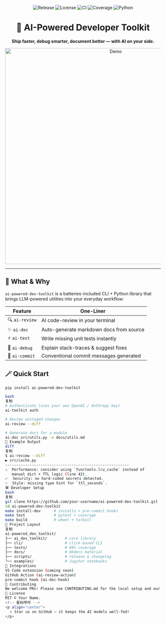 <!-- 顶部徽章 -->
<p align="center">
  <img src="https://img.shields.io/github/v/release/your-username/ai-powered-dev-toolkit?style=flat-square&logo=github" alt="Release"/>
  <img src="https://img.shields.io/github/license/your-username/ai-powered-dev-toolkit?style=flat-square&color=success" alt="License"/>
  <img src="https://img.shields.io/github/actions/workflow/status/your-username/ai-powered-dev-toolkit/ci.yml?branch=main&style=flat-square&logo=githubactions" alt="CI"/>
  <img src="https://img.shields.io/codecov/c/github/your-username/ai-powered-dev-toolkit?style=flat-square&logo=codecov" alt="Coverage"/>
  <img src="https://img.shields.io/badge/python-3.9+-3776ab?style=flat-square&logo=python" alt="Python"/>
</p>

<!-- 标题 & 口号 -->
<h1 align="center">🚀 AI-Powered Developer Toolkit</h1>
<p align="center">
  <b>Ship faster, debug smarter, document better — with AI on your side.</b>
</p>

<!-- 截图 / Demo GIF -->
<p align="center">
  <img src="https://raw.githubusercontent.com/your-username/ai-powered-dev-toolkit/main/docs/demo.gif" width="700" alt="Demo"/>
</p>

---

## 🌟 What & Why
`ai-powered-dev-toolkit` is a batteries-included CLI + Python library that brings LLM-powered utilities into your everyday workflow:

| Feature | One-Liner |
|---------|-----------|
| 🔍 `ai-review` | AI code-review in your terminal |
| ✨ `ai-doc` | Auto-generate markdown docs from source |
| ⚡ `ai-test` | Write missing unit tests instantly |
| 🐞 `ai-debug` | Explain stack-traces & suggest fixes |
| 🎨 `ai-commit` | Conventional commit messages generated |

## 🪄 Quick Start

```bash
pip install ai-powered-dev-toolkit

bash
复制
# Authenticate (uses your own OpenAI / Anthropy key)
ai-toolkit auth

# Review unstaged changes
ai-review --diff

# Generate docs for a module
ai-doc src/utils.py -o docs/utils.md
📖 Example Output
diff
复制
$ ai-review --diff
▶ src/cache.py
--------------------------------------------------------
⚠️  Performance: consider using `functools.lru_cache` instead of
   manual dict + TTL logic (line 42).
✅  Security: no hard-coded secrets detected.
💡  Style: missing type hint for `ttl_seconds`.
🛠️ Developer Setup
bash
复制
git clone https://github.com/your-username/ai-powered-dev-toolkit.git
cd ai-powered-dev-toolkit
make install-dev      # installs + pre-commit hooks
make test             # pytest + coverage
make build            # wheel + tarball
📁 Project Layout
复制
ai-powered_dev_toolkit/
├── ai_dev_toolkit/        # core library
├── cli/                   # click-based CLI
├── tests/                 # 98% coverage
├── docs/                  # mkdocs material
├── scripts/               # release & changelog
└── examples/              # Jupyter notebooks
🔌 Integrations
VS Code extension (coming soon)
GitHub Action (ai-review-action)
pre-commit hook (ai-doc-hook)
🤝 Contributing
We welcome PRs! Please see CONTRIBUTING.md for the local setup and our Code of Conduct.
📄 License
MIT © Your Name.
<!-- 星标呼吁 -->
<p align="center">
  ⭐ Star us on GitHub — it keeps the AI models well-fed!
</p>
```
